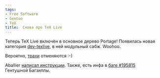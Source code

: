 ```yaml
---
tags:
- Free Software
- Gentoo
- TeX
title:  Снова про TeX Live
---
```


Теперь TeX Live включён в основное дерево Portage! Появилась новая
категория [dev-texlive][], в ней модульный сабж. Woohoo.

Вероятно, [трахи][] отменяются :-)

Aballier [написал инструкции][]. Также, есть инфа в [баге \#195815][]
Гентушной Багзиллы.

  [dev-texlive]: http://www.gentooportage.info/portage/dev-texlive.html
  [трахи]: http://sphinx.net.ru/blog/entry/texlive-gentoo/
  [написал инструкции]: http://overlays.gentoo.org/dev/aballier/browser/switching-to-texlive-2007/Howto
  [баге \#195815]: http://bugs.gentoo.org/show_bug.cgi?id=195815
